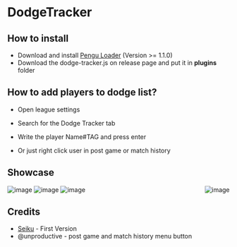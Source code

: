 # DodgeTracker

## How to install
- Download and install [Pengu Loader](https://github.com/PenguLoader/PenguLoader) (Version >= 1.1.0)
- Download the dodge-tracker.js on release page and put it in **plugins** folder

## How to add players to dodge list?
- Open league settings
- Search for the Dodge Tracker tab
- Write the player Name#TAG and press enter

- Or just right click user in post game or match history

## Showcase
<p>
<img align="right" src="https://imgur.com/a/2TA7Ino" alt="image" />
<img src="https://media.discordapp.net/attachments/1189693072548839464/1189693073198940231/image.png?ex=659f1704&is=658ca204&hm=92b6301599881d938f9965d399dcbfc20ce94d6a2ebdc2438b38fc11cdfc8502&=&format=webp&quality=lossless" alt="image" />
<img src="https://media.discordapp.net/attachments/1189693072548839464/1189693073538695249/image.png?ex=659f1704&is=658ca204&hm=7f9ed76b958a56d2ac71f6a8eb8d4f096573adb0817e8d52e24fd7b845ab87e1&=&format=webp&quality=lossless" alt="image" />
<img src="https://media.discordapp.net/attachments/862669234457542656/1190436559565095013/image.png?ex=65a1cb71&is=658f5671&hm=ec3d380f5024212365e6858e1a5d13883d43ce41bf7d15ab2acd67fa18bddf9e&=&format=webp&quality=lossless" alt="image" />
</p>

## Credits
- [Seiku](https://github.com/vergonha) - First Version 
- @unproductive - post game and match history menu button
